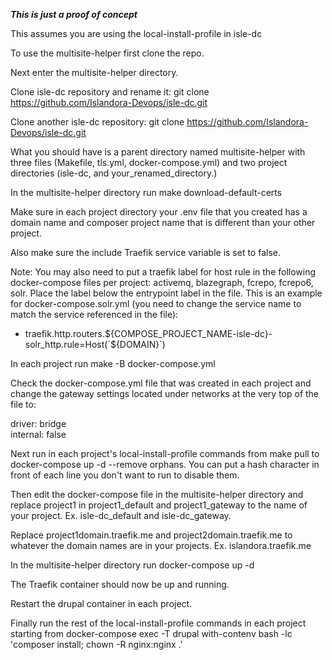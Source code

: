 ***This is just a proof of concept***

This assumes you are using the local-install-profile in isle-dc


To use the multisite-helper first clone the repo.

Next enter the multisite-helper directory.

Clone isle-dc repository and rename it: git clone https://github.com/Islandora-Devops/isle-dc.git

Clone another isle-dc repository: git clone https://github.com/Islandora-Devops/isle-dc.git

What you should have is a parent directory named multisite-helper with three files (Makefile, tls.yml, docker-compose.yml) and two project directories (isle-dc, and your_renamed_directory.)

In the multisite-helper directory run make download-default-certs

Make sure in each project directory your .env file that you created has a domain name and composer project name that is different than your other project.

Also make sure the include Traefik service variable is set to false.

Note: You may also need to put a traefik label for host rule in the following docker-compose files per project: activemq, blazegraph, fcrepo, fcrepo6, solr. Place the label below the entrypoint label in the file. This is an example for docker-compose.solr.yml (you need to change the service name to match the service referenced in the file):

- traefik.http.routers.${COMPOSE_PROJECT_NAME-isle-dc}-solr_http.rule=Host(`${DOMAIN}`)

In each project run make -B docker-compose.yml

Check the docker-compose.yml file that was created in each project and change the gateway settings located under networks at the very top of the file to: 

  driver: bridge  
  internal: false
  

Next run in each project's local-install-profile commands from make pull to docker-compose up -d --remove orphans. You can put a hash character in front of each line you don't want to run to disable them.

Then edit the docker-compose file in the multisite-helper directory and replace project1 in project1_default and project1_gateway to the name of your project. Ex. isle-dc_default and isle-dc_gateway.

Replace project1domain.traefik.me and project2domain.traefik.me to whatever the domain names are in your projects. Ex. islandora.traefik.me

In the multisite-helper directory run docker-compose up -d

The Traefik container should now be up and running.

Restart the drupal container in each project.

Finally run the rest of the local-install-profile commands in each project starting from docker-compose exec -T drupal with-contenv bash -lc 'composer install; chown -R nginx:nginx .'
